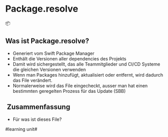 # Package.resolve
📦

## Was ist Package.resolve?
- Generiert vom Swift Package Manager
- Enthält die Versionen aller dependencies des Projekts
- Damit wird sichergestellt, das alle Teammitglieder und CI/CD Systeme die gleichen Versionen verwenden
- Wenn man Packages hinzufügt, aktualisiert oder entfernt, wird dadurch das File verändert.
- Normalerweise wird das File eingecheckt, ausser man hat einen bestimmten geregelten Prozess für das Update (SBB)

##  Zusammenfassung
- Für was ist dieses File?

#learning unit#